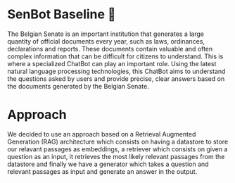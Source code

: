 # SenBot Baseline 🤖

The Belgian Senate is an important institution that generates a large quantity of official documents every year, such as laws, ordinances, declarations and reports. These documents contain valuable and often complex information that can be difficult for citizens to understand. This is where a specialized ChatBot can play an important role. Using the latest natural language processing technologies, this ChatBot aims to understand the questions asked by users and provide precise, clear answers based on the documents generated by the Belgian Senate.


# Approach

We decided to use an approach based on a Retrieval Augmented Generation (RAG) architecture which consists on having a datastore to store our relavant passages as embeddings, a retriever which consists on given a question as an input, it retrieves the most likely relevant passages from the datastore and finally we have a generator which takes a question and relevant passages as input and generate an answer in the output. 



